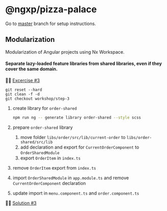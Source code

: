 # @ngxp/pizza-palace

Go to [master](https://github.com/ngxp/pizza-palace) branch for setup instructions.

## Modularization

Modularization of Angular projects using Nx Workspace.

#### Separate lazy-loaded feature libraries from shared libraries, even if they cover the same domain.

👩‍🔬 [Excercise #3](https://github.com/ngxp/pizza-palace/tree/workshop/step-3)

```
git reset --hard
git clean -f -d
git checkout workshop/step-3
```

1. create library for `order-shared`

    ```sh
    npm run ng -- generate library order-shared --style scss
    ```

2. prepare `order-shared` library
    1. move folder `libs/order/src/lib/current-order` to `libs/order-shared/src/lib`
    2. add declaration and export for `CurrentOrderComponent` to `OrderSharedModule`
    3. export `OrderItem` in `index.ts`

3. remove `OrderItem` export from `index.ts`

3. import `OrderSharedModule` in `app.module.ts` and remove `CurrentOrderComponent` declaration

4. update import in `menu.component.ts` and `order.component.ts`

👨‍🏫 [Solution #3](https://github.com/ngxp/pizza-palace/tree/workshop/step-3-solution)
